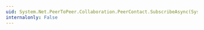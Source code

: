```yaml
---
uid: System.Net.PeerToPeer.Collaboration.PeerContact.SubscribeAsync(System.Object)
internalonly: False
---
```

